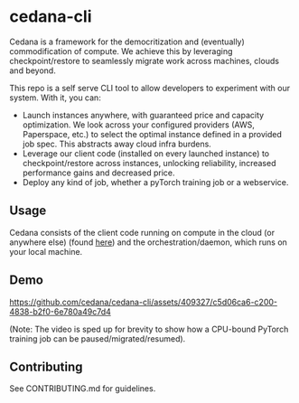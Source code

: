 # cedana-cli

Cedana is a framework for the democritization and (eventually) commodification of compute. We achieve this by leveraging checkpoint/restore to seamlessly migrate work across machines, clouds and beyond.

This repo is a self serve CLI tool to allow developers to experiment with our system. With it, you can:

- Launch instances anywhere, with guaranteed price and capacity optimization. We look across your configured providers (AWS, Paperspace, etc.) to select the optimal instance defined in a provided job spec. This abstracts away cloud infra burdens.
- Leverage our client code (installed on every launched instance) to checkpoint/restore across instances, unlocking reliability, increased performance gains and decreased price.
- Deploy any kind of job, whether a pyTorch training job or a webservice.


## Usage 
Cedana consists of the client code running on compute in the cloud (or anywhere else) (found [here](https://github.com/nravic/cedana)) and the orchestration/daemon, which runs on your local machine. 

## Demo

https://github.com/cedana/cedana-cli/assets/409327/c5d06ca6-c200-4838-b2f0-6e780a49c7d4

(Note: The video is sped up for brevity to show how a CPU-bound PyTorch training job can be paused/migrated/resumed). 

## Contributing

See CONTRIBUTING.md for guidelines. 